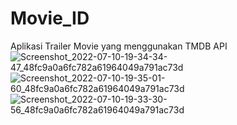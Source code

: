 # Movie_ID
Aplikasi Trailer Movie yang menggunakan TMDB API 
![Screenshot_2022-07-10-19-34-34-47_48fc9a0a6fc782a61964049a791ac73d](https://user-images.githubusercontent.com/108291294/178145204-c9877aac-8f87-4ed5-9f8c-4fd69e5c4a73.jpg)
![Screenshot_2022-07-10-19-35-01-60_48fc9a0a6fc782a61964049a791ac73d](https://user-images.githubusercontent.com/108291294/178145228-c6f69ea5-7be6-44be-8afe-96b1a069a7be.jpg)
![Screenshot_2022-07-10-19-33-30-56_48fc9a0a6fc782a61964049a791ac73d](https://user-images.githubusercontent.com/108291294/178145443-4a9c0b56-5b79-4255-bdbc-cee9f25ca7ed.jpg)
